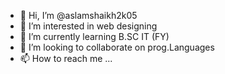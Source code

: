 - 👋 Hi, I’m @aslamshaikh2k05
- 👀 I’m interested in web designing
- 🌱 I’m currently learning B.SC IT (FY)
- 💞️ I’m looking to collaborate on prog.Languages
- 📫 How to reach me ...

<!---
aslamshaikh2k05/aslamshaikh2k05 is a ✨ special ✨ repository because its `README.md` (this file) appears on your GitHub profile.
You can click the Preview link to take a look at your changes.
--->
